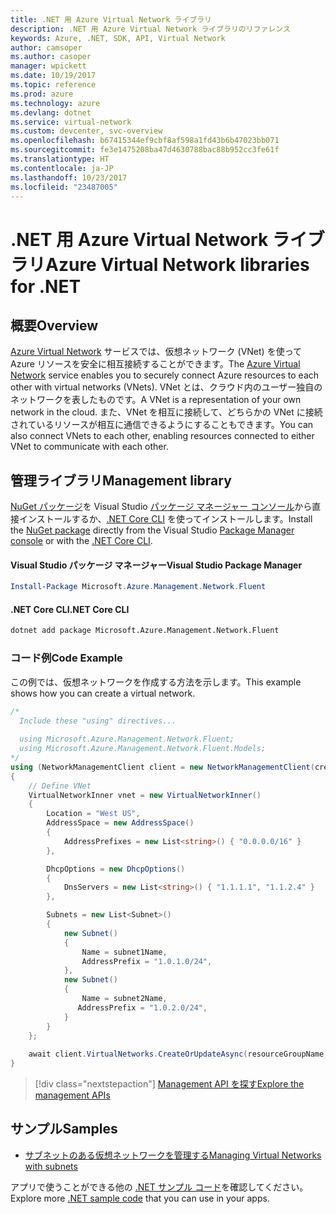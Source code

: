 ```yaml
---
title: .NET 用 Azure Virtual Network ライブラリ
description: .NET 用 Azure Virtual Network ライブラリのリファレンス
keywords: Azure, .NET, SDK, API, Virtual Network
author: camsoper
ms.author: casoper
manager: wpickett
ms.date: 10/19/2017
ms.topic: reference
ms.prod: azure
ms.technology: azure
ms.devlang: dotnet
ms.service: virtual-network
ms.custom: devcenter, svc-overview
ms.openlocfilehash: b67415344ef9cbf8af598a1fd43b6b47023bb071
ms.sourcegitcommit: fe3e1475208ba47d4630788bac88b952cc3fe61f
ms.translationtype: HT
ms.contentlocale: ja-JP
ms.lasthandoff: 10/23/2017
ms.locfileid: "23487005"
---
```

# <a name="azure-virtual-network-libraries-for-net"></a><span data-ttu-id="111cd-104">.NET 用 Azure Virtual Network ライブラリ</span><span class="sxs-lookup"><span data-stu-id="111cd-104">Azure Virtual Network libraries for .NET</span></span>

## <a name="overview"></a><span data-ttu-id="111cd-105">概要</span><span class="sxs-lookup"><span data-stu-id="111cd-105">Overview</span></span>
<span data-ttu-id="111cd-106">[Azure Virtual Network](/azure/virtual-network/virtual-networks-overview) サービスでは、仮想ネットワーク (VNet) を使って Azure リソースを安全に相互接続することができます。</span><span class="sxs-lookup"><span data-stu-id="111cd-106">The [Azure Virtual Network](/azure/virtual-network/virtual-networks-overview) service enables you to securely connect Azure resources to each other with virtual networks (VNets).</span></span> <span data-ttu-id="111cd-107">VNet とは、クラウド内のユーザー独自のネットワークを表したものです。</span><span class="sxs-lookup"><span data-stu-id="111cd-107">A VNet is a representation of your own network in the cloud.</span></span> <span data-ttu-id="111cd-108">また、VNet を相互に接続して、どちらかの VNet に接続されているリソースが相互に通信できるようにすることもできます。</span><span class="sxs-lookup"><span data-stu-id="111cd-108">You can also connect VNets to each other, enabling resources connected to either VNet to communicate with each other.</span></span> 

## <a name="management-library"></a><span data-ttu-id="111cd-109">管理ライブラリ</span><span class="sxs-lookup"><span data-stu-id="111cd-109">Management library</span></span>

<span data-ttu-id="111cd-110">[NuGet パッケージ](https://www.nuget.org/packages/Microsoft.Azure.Management.Network.Fluent)を Visual Studio [パッケージ マネージャー コンソール][PackageManager]から直接インストールするか、[.NET Core CLI][DotNetCLI] を使ってインストールします。</span><span class="sxs-lookup"><span data-stu-id="111cd-110">Install the [NuGet package](https://www.nuget.org/packages/Microsoft.Azure.Management.Network.Fluent) directly from the Visual Studio [Package Manager console][PackageManager] or with the [.NET Core CLI][DotNetCLI].</span></span>

#### <a name="visual-studio-package-manager"></a><span data-ttu-id="111cd-111">Visual Studio パッケージ マネージャー</span><span class="sxs-lookup"><span data-stu-id="111cd-111">Visual Studio Package Manager</span></span>

```powershell
Install-Package Microsoft.Azure.Management.Network.Fluent
```

#### <a name="net-core-cli"></a><span data-ttu-id="111cd-112">.NET Core CLI</span><span class="sxs-lookup"><span data-stu-id="111cd-112">.NET Core CLI</span></span>

```bash
dotnet add package Microsoft.Azure.Management.Network.Fluent
```

### <a name="code-example"></a><span data-ttu-id="111cd-113">コード例</span><span class="sxs-lookup"><span data-stu-id="111cd-113">Code Example</span></span>
<span data-ttu-id="111cd-114">この例では、仮想ネットワークを作成する方法を示します。</span><span class="sxs-lookup"><span data-stu-id="111cd-114">This example shows how you can create a virtual network.</span></span>

```csharp
/* 
  Include these "using" directives...
  
  using Microsoft.Azure.Management.Network.Fluent;
  using Microsoft.Azure.Management.Network.Fluent.Models;
*/
using (NetworkManagementClient client = new NetworkManagementClient(credentials))
{
    // Define VNet
    VirtualNetworkInner vnet = new VirtualNetworkInner()
    {
        Location = "West US",
        AddressSpace = new AddressSpace()
        {
            AddressPrefixes = new List<string>() { "0.0.0.0/16" }
        },

        DhcpOptions = new DhcpOptions()
        {
            DnsServers = new List<string>() { "1.1.1.1", "1.1.2.4" }
        },

        Subnets = new List<Subnet>()
        {
            new Subnet()
            {
                Name = subnet1Name,
                AddressPrefix = "1.0.1.0/24",
            },
            new Subnet()
            {
                Name = subnet2Name,
               AddressPrefix = "1.0.2.0/24",
            }
        }
    };
    
    await client.VirtualNetworks.CreateOrUpdateAsync(resourceGroupName, vNetName, vnet);
}

```

> [!div class="nextstepaction"]
> [<span data-ttu-id="111cd-115">Management API を探す</span><span class="sxs-lookup"><span data-stu-id="111cd-115">Explore the management APIs</span></span>](/dotnet/api/overview/azure/network/management)

## <a name="samples"></a><span data-ttu-id="111cd-116">サンプル</span><span class="sxs-lookup"><span data-stu-id="111cd-116">Samples</span></span>
- [<span data-ttu-id="111cd-117">サブネットのある仮想ネットワークを管理する</span><span class="sxs-lookup"><span data-stu-id="111cd-117">Managing Virtual Networks with subnets</span></span>](https://github.com/Azure-Samples/network-dotnet-manage-virtual-network)

<span data-ttu-id="111cd-118">アプリで使うことができる他の [.NET サンプル コード](https://azure.microsoft.com/resources/samples/?platform=dotnet)を確認してください。</span><span class="sxs-lookup"><span data-stu-id="111cd-118">Explore more [.NET sample code](https://azure.microsoft.com/resources/samples/?platform=dotnet) that you can use in your apps.</span></span>


[PackageManager]: https://docs.microsoft.com/nuget/tools/package-manager-console 
[DotNetCLI]: https://docs.microsoft.com/dotnet/core/tools/dotnet-add-package 

